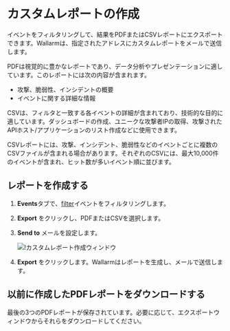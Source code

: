 [img-custom-report]:        ../../images/user-guides/search-and-filters/custom-report.png

[link-using-search]:        use-search.md

# カスタムレポートの作成

イベントをフィルタリングして、結果をPDFまたはCSVレポートにエクスポートできます。Wallarmは、指定されたアドレスにカスタムレポートをメールで送信します。

PDFは視覚的に豊かなレポートであり、データ分析やプレゼンテーションに適しています。このレポートには次の内容が含まれます。

* 攻撃、脆弱性、インシデントの概要
* イベントに関する詳細な情報

CSVは、フィルタと一致する各イベントの詳細が含まれており、技術的な目的に適しています。ダッシュボードの作成、ユニークな攻撃者IPの取得、攻撃されたAPIホスト/アプリケーションのリスト作成などに使用できます。

CSVレポートには、攻撃、インシデント、脆弱性などのイベントごとに複数のCSVファイルが含まれる場合があります。それぞれのCSVには、最大10,000件のイベントが含まれ、ヒット数が多いイベント順に並びます。

## レポートを作成する

1. **Events**タブで、[filter][link-using-search]イベントをフィルタリングします。
1. **Export** をクリックし、PDFまたはCSVを選択します。
1. **Send to** メールを設定します。

    ![!カスタムレポート作成ウィンドウ][img-custom-report]
1. **Export** をクリックします。Wallarmはレポートを生成し、メールで送信します。

## 以前に作成したPDFレポートをダウンロードする

最後の3つのPDFレポートが保存されています。必要に応じて、エクスポートウィンドウからそれらをダウンロードしてください。
